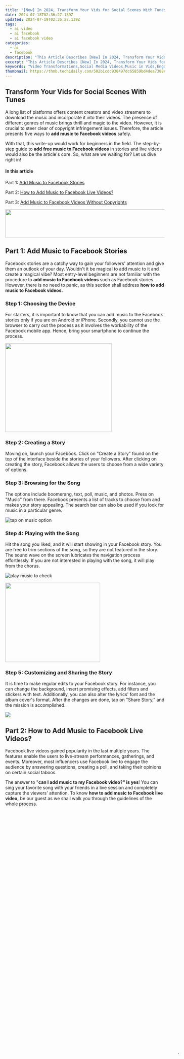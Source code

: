```yaml
---
title: "[New] In 2024, Transform Your Vids for Social Scenes With Tunes"
date: 2024-07-18T02:36:27.139Z
updated: 2024-07-19T02:36:27.139Z
tags:
  - ai video
  - ai facebook
  - ai facebook video
categories:
  - ai
  - facebook
description: "This Article Describes [New] In 2024, Transform Your Vids for Social Scenes With Tunes"
excerpt: "This Article Describes [New] In 2024, Transform Your Vids for Social Scenes With Tunes"
keywords: "Video Transformations,Social Media Videos,Music in Vids,Engaging Vids,Dynamic Scene Clips,Audio Enhanced Videos,Tunes for Videos"
thumbnail: https://thmb.techidaily.com/502b1cdc938497dc65859bd4dea7388cbc83b5388aae8627911832c708fd7626.jpg
---
```


## Transform Your Vids for Social Scenes With Tunes

A long list of platforms offers content creators and video streamers to download the music and incorporate it into their videos. The presence of different genres of music brings thrill and magic to the video. However, it is crucial to steer clear of copyright infringement issues. Therefore, the article presents five ways to **add music to Facebook videos** safely.

With that, this write-up would work for beginners in the field. The step-by-step guide to **add** **free music to Facebook videos** in stories and live videos would also be the article's core. So, what are we waiting for? Let us dive right in!

#### In this article

Part 1: [Add Music to Facebook Stories](#step1)

Part 2: [How to Add Music to Facebook Live Videos?](#step2)

Part 3: [Add Music to Facebook Videos Without Copyrights](#step3)

<!-- affiliate ads begin -->
<a href="https://mindmanager.sjv.io/c/5597632/1787667/20231" target="_top" id="1787667"><img src="//a.impactradius-go.com/display-ad/20231-1787667" border="0" alt="" width="728" height="90"/></a><img height="0" width="0" src="https://imp.pxf.io/i/5597632/1787667/20231" style="position:absolute;visibility:hidden;" border="0" />
<!-- affiliate ads end -->
## Part 1: Add Music to Facebook Stories

Facebook stories are a catchy way to gain your followers' attention and give them an outlook of your day. Wouldn't it be magical to add music to it and create a magical vibe? Most entry-level beginners are not familiar with the procedure to **add music to Facebook videos** such as Facebook stories. However, there is no need to panic, as this section shall address **how to add music to Facebook videos.**

### Step 1: Choosing the Device

For starters, it is important to know that you can add music to the Facebook stories only if you are on Android or iPhone. Secondly, you cannot use the browser to carry out the process as it involves the workability of the Facebook mobile app. Hence, bring your smartphone to continue the process.

<!-- affiliate ads begin -->
<a href="https://aligracehair.sjv.io/c/5597632/2087264/19272" target="_top" id="2087264"><img src="//a.impactradius-go.com/display-ad/19272-2087264" border="0" alt="" width="336" height="280"/></a><img height="0" width="0" src="https://imp.pxf.io/i/5597632/2087264/19272" style="position:absolute;visibility:hidden;" border="0" />
<!-- affiliate ads end -->
### Step 2: Creating a Story

Moving on, launch your Facebook. Click on "Create a Story" found on the top of the interface beside the stories of your followers. After clicking on creating the story, Facebook allows the users to choose from a wide variety of options.

### Step 3: Browsing for the Song

The options include boomerang, text, poll, music, and photos. Press on "Music" from there. Facebook presents a list of tracks to choose from and makes your story appealing. The search bar can also be used if you look for music in a particular genre.

![tap on music option](https://images.wondershare.com/filmora/article-images/2021/add-music-to-facebook-video-1.jpg)

### Step 4: Playing with the Song

Hit the song you liked, and it will start showing in your Facebook story. You are free to trim sections of the song, so they are not featured in the story. The sound wave on the screen lubricates the navigation process effortlessly. If you are not interested in playing with the song, it will play from the chorus.

![play music to check](https://images.wondershare.com/filmora/article-images/2021/add-music-to-facebook-video-2.jpg)

<!-- affiliate ads begin -->
<a href="https://printrendy.pxf.io/c/5597632/1453720/17020" target="_top" id="1453720"><img src="//a.impactradius-go.com/display-ad/17020-1453720" border="0" alt="" width="300" height="250"/></a><img height="0" width="0" src="https://imp.pxf.io/i/5597632/1453720/17020" style="position:absolute;visibility:hidden;" border="0" />
<!-- affiliate ads end -->
### Step 5: Customizing and Sharing the Story

It is time to make regular edits to your Facebook story. For instance, you can change the background, insert promising effects, add filters and stickers with text. Additionally, you can also alter the lyrics' font and the album cover's format. After the changes are done, tap on "Share Story," and the mission is accomplished.

<!-- affiliate ads begin -->
<a href="https://store.iobit.com/order/checkout.php?PRODS=1468905&QTY=1&AFFILIATE=108875&CART=1"><img src="https://secure.avangate.com/images/merchant/184260348236f9554fe9375772ff966e/ascscan_728x90.png" border="0"></a>
<!-- affiliate ads end -->
## Part 2: How to Add Music to Facebook Live Videos?

Facebook live videos gained popularity in the last multiple years. The features enable the users to live-stream performances, gatherings, and events. Moreover, most influencers use Facebook live to engage the audience by answering questions, creating a poll, and taking their opinions on certain social taboos.

The answer to "**can I add music to my Facebook video?" is yes**! You can sing your favorite song with your friends in a live session and completely capture the viewers' attention. To know **how to add music to Facebook live video,** be our guest as we shall walk you through the guidelines of the whole process.

<!-- affiliate ads begin -->
<span id="1793213">
					<video width="1080" height="1620" style="cursor:pointer"
           poster="//a.impactradius-go.com/display-clicktoplayimage/1793213.jpeg"
           onclick="if(!this.playClicked){this.play();this.setAttribute('controls',true);this.playClicked=true;}">
	   <source src="//a.impactradius-go.com/display-ad/19135-1793213">
	   <img src="//a.impactradius-go.com/display-clicktoplayimage/1793213.jpeg" style="border: none; height: 100%; width: 100%; object-fit: contain">
	</video>
	<div style="width:1080px;text-align:center"><a href="javascript:window.open(decodeURIComponent('https%3A%2F%2Ftinyland.pxf.io%2Fc%2F5597632%2F1793213%2F19135'), '_blank');void(0);">Click here</a></div>
</span>
<img height="0" width="0" src="https://imp.pxf.io/i/5597632/1793213/19135" style="position:absolute;visibility:hidden;" border="0" />
<!-- affiliate ads end -->
### Step 1: Logging in to Facebook

Open the Facebook application from iPhone or Android device as the feature wouldn't be workable on the browser. Hold the smartphone in your hands and log into your Facebook account.

![login to facebook account](https://images.wondershare.com/filmora/article-images/2021/add-music-to-facebook-video-3.jpg)

### Step 2: Going Live

If you are an Android user, tap on the "What's on Your Mind?" section, located at the beginning of the interface. Hit "Go Live" so that the live session can be initiated. On the other hand, if you have iPhone, press "Live," and you are there!

### Step 3: Choosing the Preferred Songs

The "Lip Sync Live" is located at the bottom of the interface. Choose the desired songs from the list of music in different genres. Now, it is time to start the live session.

### Step 4: Starting the Live Session

Hit "Start Live Session" so that the final execution is performed. After that, the users are directed to change the songs through the "Music Tone" icon and add filters and effects via the "social media" icon.

![go live on facebook with music](https://images.wondershare.com/filmora/article-images/2021/add-music-to-facebook-video-4.jpg)

### Step 5: Final Process

After the streaming is done, click on "Finish." You are free to share the live video on your timeline or create a story.

<!-- affiliate ads begin -->
<a href="https://shop.mondly.com/affiliate.php?ACCOUNT=ATISTUDI&AFFILIATE=108875&PATH=https%3A%2F%2Fwww.mondly.com%3FAFFILIATE%3D108875%26RESOURCE%3D%2BGeneral%2B970x90%2B"><img src="https://secure.avangate.com/images/merchant/69c418c33ec2e1a4267fa9bb77fa1428/general-970x90.gif" border="0"></a>
<!-- affiliate ads end -->
## Part 3: Add Music to Facebook Videos Without Copyrights

The question of **how to add music to Facebook videos without copyright** would be answered in part extensively. **Can you add music to Facebook videos** without copyrights? Yes, you can. The section introduces the top 5 platforms, and you can use them without worrying about being a beginner.

### Method 1: Add music to Facebook Videos Using Wondershare Filmora

[Wondershare Filmora](https://tools.techidaily.com/wondershare/filmora/download/) is your biggest support when you are expected to **add music to Facebook videos.** As a profound video editor in the market, Filmora has a vast range of inbuilt music effects and tracks that takes your video to another domain. The music tracks can easily be dragged to the timeline and made part of the final output.

<!-- affiliate ads begin -->
<a href="https://aofit.pxf.io/c/5597632/1399701/16396" target="_top" id="1399701"><img src="//a.impactradius-go.com/display-ad/16396-1399701" border="0" alt="" width="960" height="300"/></a><img height="0" width="0" src="https://imp.pxf.io/i/5597632/1399701/16396" style="position:absolute;visibility:hidden;" border="0" />
<!-- affiliate ads end -->
![filmora fb video music editor](https://images.wondershare.com/filmora/article-images/2021/add-music-to-facebook-video-5.jpg)

With that, Wondershare Filmora has a royalty-free stock platform known as Filmstock. It enables creative professionals to browse the library and get hands-on on some of the most promising audio tracks and music effects. Additionally, this impeccable software makes audio editing easy to make your Facebook video a success.

From audio equalizer to audio detach and audio trimming to audio adjustment, Filmora leaves no stoned unturned to tailor the video according to the needs. You can fade the audio in and out to leave an unending impact on the audience.

### Method 2: Add music to Facebook Videos Using Audionautix

The second workable platform to add **free music to Facebook videos** is [Audionautix](https://audionautix.com/). The interface is interactive and user-friendly, which means that anyone can navigate it and get desired results. Audionautix offers an extensive range of genres that the user can choose. Moreover, there is the choice to pick the tempo of the required music.

Audionautix doesn't disappoint you if you search the music based on particular keywords. The music can easily be found in moods listed on the interface.

<!-- affiliate ads begin -->
<a href="https://zonlipartnershipprogram.pxf.io/c/5597632/1821134/17882" target="_top" id="1821134"><img src="//a.impactradius-go.com/display-ad/17882-1821134" border="0" alt="" width="320" height="250"/></a><img height="0" width="0" src="https://imp.pxf.io/i/5597632/1821134/17882" style="position:absolute;visibility:hidden;" border="0" />
<!-- affiliate ads end -->
![audionautix music](https://images.wondershare.com/filmora/article-images/2021/add-music-to-facebook-video-6.jpg)

<!-- affiliate ads begin -->
<a href="https://appsumo.8odi.net/c/5597632/2087407/7443" target="_top" id="2087407"><img src="//a.impactradius-go.com/display-ad/7443-2087407" border="0" alt="" width="600" height="500"/></a><img height="0" width="0" src="https://appsumo.8odi.net/i/5597632/2087407/7443" style="position:absolute;visibility:hidden;" border="0" />
<!-- affiliate ads end -->
### Method 3: Add music to Facebook Videos Using Pixabay

Another remarkable royalty-free space to add music to your well-designed Facebook videos is Pixabay. [Pixabay](https://pixabay.com/music/) is famous for royalty-free music downloads. Music for YouTube videos, vlog music, background music, podcast soundtracks, and cinematic music.

Pixabay has a search filter tailored based on duration, artists, moods, genres, and category. You can listen to the music by staying on the webpage and downloading effortlessly. The tracks are free of cost without creating copyright issues.

![pixabay free music](https://images.wondershare.com/filmora/article-images/2021/add-music-to-facebook-video-7.jpg)

<!-- affiliate ads begin -->
<a href="https://godlikehost.sjv.io/c/5597632/1920047/21774" target="_top" id="1920047"><img src="//a.impactradius-go.com/display-ad/21774-1920047" border="0" alt="" width="300" height="250"/></a><img height="0" width="0" src="https://imp.pxf.io/i/5597632/1920047/21774" style="position:absolute;visibility:hidden;" border="0" />
<!-- affiliate ads end -->
### Method 4: Add music to Facebook Videos Using Mixkit

[Mixkit](https://mixkit.co/free-stock-music/) takes your music needs seriously by offering you well-crafted filter options. The content streamers and publishers can **add music to Facebook videos** using different categories, genres, and moods. Furthermore, the tool showcases various music tracks with their artists' names, duration, mood, and duration.

The small download arrow is used to download the music and bring a thrill to the Facebook video magically. Some tags can be used to narrow down the search.

![music by mixkit](https://images.wondershare.com/filmora/article-images/2021/add-music-to-facebook-video-8.jpg)

### Method 5: Add music to Facebook Videos Using Premium Beat

[Premium Beat](https://www.premiumbeat.com/royalty-free-music?freeTracks=true) is your best shot to **add free music to Facebook videos** in an intricate fashion. The left panel of this impeccable website displays different filters to make the research easy and orderly.

For instance, the search can be conducted by choosing a genre, vocals, mood, BPM, duration, artists, and instruments. You can access the music by adjusting the popularity levels of the music tracks. Premium Beat by Shutterstock wouldn't let you down, and it wouldn't be wrong to state that it is the best one of the lot.

![premium beat copyright free music](https://images.wondershare.com/filmora/article-images/2021/add-music-to-facebook-video-9.jpg)

## Closing Remarks

Life without music would be a dead end. The same applies to videos that need music and sound effects to create an audience. Essentially, the article discussed numerous ways to **add music to Facebook videos** and enhance the view charts.

Some websites and royalty-free music platforms were also highlighted so that creative professionals could steer clear of any lawsuit. Wondershare Filmora with Filmstock has created chaos in the creative industry. The content creators are suggested to make the right call when it comes to the perfect and suitable choice of music concerning the video.

Part 2: [How to Add Music to Facebook Live Videos?](#step2)

Part 3: [Add Music to Facebook Videos Without Copyrights](#step3)

<!-- affiliate ads begin -->
<a href="https://ukaidot.sjv.io/c/5597632/1793237/19578" target="_top" id="1793237"><img src="//a.impactradius-go.com/display-ad/19578-1793237" border="0" alt="" width="1200" height="1200"/></a><img height="0" width="0" src="https://imp.pxf.io/i/5597632/1793237/19578" style="position:absolute;visibility:hidden;" border="0" />
<!-- affiliate ads end -->
## Part 1: Add Music to Facebook Stories

Facebook stories are a catchy way to gain your followers' attention and give them an outlook of your day. Wouldn't it be magical to add music to it and create a magical vibe? Most entry-level beginners are not familiar with the procedure to **add music to Facebook videos** such as Facebook stories. However, there is no need to panic, as this section shall address **how to add music to Facebook videos.**

<!-- affiliate ads begin -->
<a href="https://twopages.pxf.io/c/5597632/2016067/18544" target="_top" id="2016067"><img src="//a.impactradius-go.com/display-ad/18544-2016067" border="0" alt="" width="1020" height="380"/></a><img height="0" width="0" src="https://imp.pxf.io/i/5597632/2016067/18544" style="position:absolute;visibility:hidden;" border="0" />
<!-- affiliate ads end -->
### Step 1: Choosing the Device

For starters, it is important to know that you can add music to the Facebook stories only if you are on Android or iPhone. Secondly, you cannot use the browser to carry out the process as it involves the workability of the Facebook mobile app. Hence, bring your smartphone to continue the process.

<!-- affiliate ads begin -->
<span id="1997795">
					<video width="250" height="250" style="cursor:pointer"
           poster="//a.impactradius-go.com/display-clicktoplayimage/1997795.jpeg"
           onclick="if(!this.playClicked){this.play();this.setAttribute('controls',true);this.playClicked=true;}">
	   <source src="//a.impactradius-go.com/display-ad/23621-1997795">
	   <img src="//a.impactradius-go.com/display-clicktoplayimage/1997795.jpeg" style="border: none; height: 100%; width: 100%; object-fit: contain">
	</video>
	<div style="width:250px;text-align:center"><a href="javascript:window.open(decodeURIComponent('https%3A%2F%2Fproteahair.pxf.io%2Fc%2F5597632%2F1997795%2F23621'), '_blank');void(0);">Click here</a></div>
</span>
<img height="0" width="0" src="https://imp.pxf.io/i/5597632/1997795/23621" style="position:absolute;visibility:hidden;" border="0" />
<!-- affiliate ads end -->
### Step 2: Creating a Story

Moving on, launch your Facebook. Click on "Create a Story" found on the top of the interface beside the stories of your followers. After clicking on creating the story, Facebook allows the users to choose from a wide variety of options.

### Step 3: Browsing for the Song

The options include boomerang, text, poll, music, and photos. Press on "Music" from there. Facebook presents a list of tracks to choose from and makes your story appealing. The search bar can also be used if you look for music in a particular genre.

<!-- affiliate ads begin -->
<a href="https://twopages.pxf.io/c/5597632/1873305/18544" target="_top" id="1873305"><img src="//a.impactradius-go.com/display-ad/18544-1873305" border="0" alt="" width="1080" height="1350"/></a><img height="0" width="0" src="https://imp.pxf.io/i/5597632/1873305/18544" style="position:absolute;visibility:hidden;" border="0" />
<!-- affiliate ads end -->
![tap on music option](https://images.wondershare.com/filmora/article-images/2021/add-music-to-facebook-video-1.jpg)

<!-- affiliate ads begin -->
<a href="https://bluettide.pxf.io/c/5597632/2042332/17092" target="_top" id="2042332"><img src="//a.impactradius-go.com/display-ad/17092-2042332" border="0" alt="BLUETTI NEW LAUNCH AC180T" width="960" height="900"/></a><img height="0" width="0" src="https://imp.pxf.io/i/5597632/2042332/17092" style="position:absolute;visibility:hidden;" border="0" />
<!-- affiliate ads end -->
### Step 4: Playing with the Song

Hit the song you liked, and it will start showing in your Facebook story. You are free to trim sections of the song, so they are not featured in the story. The sound wave on the screen lubricates the navigation process effortlessly. If you are not interested in playing with the song, it will play from the chorus.

![play music to check](https://images.wondershare.com/filmora/article-images/2021/add-music-to-facebook-video-2.jpg)

<!-- affiliate ads begin -->
<a href="https://proteahair.pxf.io/c/5597632/1983634/23621" target="_top" id="1983634"><img src="//a.impactradius-go.com/display-ad/23621-1983634" border="0" alt="" width="320" height="100"/></a><img height="0" width="0" src="https://imp.pxf.io/i/5597632/1983634/23621" style="position:absolute;visibility:hidden;" border="0" />
<!-- affiliate ads end -->
### Step 5: Customizing and Sharing the Story

It is time to make regular edits to your Facebook story. For instance, you can change the background, insert promising effects, add filters and stickers with text. Additionally, you can also alter the lyrics' font and the album cover's format. After the changes are done, tap on "Share Story," and the mission is accomplished.

## Part 2: How to Add Music to Facebook Live Videos?

Facebook live videos gained popularity in the last multiple years. The features enable the users to live-stream performances, gatherings, and events. Moreover, most influencers use Facebook live to engage the audience by answering questions, creating a poll, and taking their opinions on certain social taboos.

The answer to "**can I add music to my Facebook video?" is yes**! You can sing your favorite song with your friends in a live session and completely capture the viewers' attention. To know **how to add music to Facebook live video,** be our guest as we shall walk you through the guidelines of the whole process.

<!-- affiliate ads begin -->
<a href="https://appsumo.8odi.net/c/5597632/2075482/7443" target="_top" id="2075482"><img src="//a.impactradius-go.com/display-ad/7443-2075482" border="0" alt="" width="1200" height="600"/></a><img height="0" width="0" src="https://appsumo.8odi.net/i/5597632/2075482/7443" style="position:absolute;visibility:hidden;" border="0" />
<!-- affiliate ads end -->
### Step 1: Logging in to Facebook

Open the Facebook application from iPhone or Android device as the feature wouldn't be workable on the browser. Hold the smartphone in your hands and log into your Facebook account.

![login to facebook account](https://images.wondershare.com/filmora/article-images/2021/add-music-to-facebook-video-3.jpg)

### Step 2: Going Live

If you are an Android user, tap on the "What's on Your Mind?" section, located at the beginning of the interface. Hit "Go Live" so that the live session can be initiated. On the other hand, if you have iPhone, press "Live," and you are there!

### Step 3: Choosing the Preferred Songs

The "Lip Sync Live" is located at the bottom of the interface. Choose the desired songs from the list of music in different genres. Now, it is time to start the live session.

<!-- affiliate ads begin -->
<a href="https://ephamedtechinc.pxf.io/c/5597632/2097466/26400?prodsku=B700" target="_top" id="2097466"><img src="//a.impactradius-go.com/display-ad/26400-2097466" border="0" alt="" width="2048" height="1024"/></a><img height="0" width="0" src="https://imp.pxf.io/i/5597632/2097466/26400" style="position:absolute;visibility:hidden;" border="0" />
<!-- affiliate ads end -->
### Step 4: Starting the Live Session

Hit "Start Live Session" so that the final execution is performed. After that, the users are directed to change the songs through the "Music Tone" icon and add filters and effects via the "social media" icon.

![go live on facebook with music](https://images.wondershare.com/filmora/article-images/2021/add-music-to-facebook-video-4.jpg)

### Step 5: Final Process

After the streaming is done, click on "Finish." You are free to share the live video on your timeline or create a story.

## Part 3: Add Music to Facebook Videos Without Copyrights

The question of **how to add music to Facebook videos without copyright** would be answered in part extensively. **Can you add music to Facebook videos** without copyrights? Yes, you can. The section introduces the top 5 platforms, and you can use them without worrying about being a beginner.

### Method 1: Add music to Facebook Videos Using Wondershare Filmora

[Wondershare Filmora](https://tools.techidaily.com/wondershare/filmora/download/) is your biggest support when you are expected to **add music to Facebook videos.** As a profound video editor in the market, Filmora has a vast range of inbuilt music effects and tracks that takes your video to another domain. The music tracks can easily be dragged to the timeline and made part of the final output.

![filmora fb video music editor](https://images.wondershare.com/filmora/article-images/2021/add-music-to-facebook-video-5.jpg)

With that, Wondershare Filmora has a royalty-free stock platform known as Filmstock. It enables creative professionals to browse the library and get hands-on on some of the most promising audio tracks and music effects. Additionally, this impeccable software makes audio editing easy to make your Facebook video a success.

From audio equalizer to audio detach and audio trimming to audio adjustment, Filmora leaves no stoned unturned to tailor the video according to the needs. You can fade the audio in and out to leave an unending impact on the audience.

<!-- affiliate ads begin -->
<a href="https://ephamedtechinc.pxf.io/c/5597632/2095385/26400" target="_top" id="2095385"><img src="//a.impactradius-go.com/display-ad/26400-2095385" border="0" alt="" width="1024" height="1024"/></a><img height="0" width="0" src="https://imp.pxf.io/i/5597632/2095385/26400" style="position:absolute;visibility:hidden;" border="0" />
<!-- affiliate ads end -->
### Method 2: Add music to Facebook Videos Using Audionautix

The second workable platform to add **free music to Facebook videos** is [Audionautix](https://audionautix.com/). The interface is interactive and user-friendly, which means that anyone can navigate it and get desired results. Audionautix offers an extensive range of genres that the user can choose. Moreover, there is the choice to pick the tempo of the required music.

Audionautix doesn't disappoint you if you search the music based on particular keywords. The music can easily be found in moods listed on the interface.

![audionautix music](https://images.wondershare.com/filmora/article-images/2021/add-music-to-facebook-video-6.jpg)

<!-- affiliate ads begin -->
<a href="https://ursime.pxf.io/c/5597632/2048963/16384" target="_top" id="2048963"><img src="//a.impactradius-go.com/display-ad/16384-2048963" border="0" alt="" width="1200" height="900"/></a><img height="0" width="0" src="https://imp.pxf.io/i/5597632/2048963/16384" style="position:absolute;visibility:hidden;" border="0" />
<!-- affiliate ads end -->
### Method 3: Add music to Facebook Videos Using Pixabay

Another remarkable royalty-free space to add music to your well-designed Facebook videos is Pixabay. [Pixabay](https://pixabay.com/music/) is famous for royalty-free music downloads. Music for YouTube videos, vlog music, background music, podcast soundtracks, and cinematic music.

Pixabay has a search filter tailored based on duration, artists, moods, genres, and category. You can listen to the music by staying on the webpage and downloading effortlessly. The tracks are free of cost without creating copyright issues.

![pixabay free music](https://images.wondershare.com/filmora/article-images/2021/add-music-to-facebook-video-7.jpg)

<!-- affiliate ads begin -->
<a href="https://mushroom-supplies.sjv.io/c/5597632/1692242/18134" target="_top" id="1692242"><img src="//a.impactradius-go.com/display-ad/18134-1692242" border="0" alt="" width="834" height="592"/></a><img height="0" width="0" src="https://imp.pxf.io/i/5597632/1692242/18134" style="position:absolute;visibility:hidden;" border="0" />
<!-- affiliate ads end -->
### Method 4: Add music to Facebook Videos Using Mixkit

[Mixkit](https://mixkit.co/free-stock-music/) takes your music needs seriously by offering you well-crafted filter options. The content streamers and publishers can **add music to Facebook videos** using different categories, genres, and moods. Furthermore, the tool showcases various music tracks with their artists' names, duration, mood, and duration.

The small download arrow is used to download the music and bring a thrill to the Facebook video magically. Some tags can be used to narrow down the search.

![music by mixkit](https://images.wondershare.com/filmora/article-images/2021/add-music-to-facebook-video-8.jpg)

### Method 5: Add music to Facebook Videos Using Premium Beat

[Premium Beat](https://www.premiumbeat.com/royalty-free-music?freeTracks=true) is your best shot to **add free music to Facebook videos** in an intricate fashion. The left panel of this impeccable website displays different filters to make the research easy and orderly.

For instance, the search can be conducted by choosing a genre, vocals, mood, BPM, duration, artists, and instruments. You can access the music by adjusting the popularity levels of the music tracks. Premium Beat by Shutterstock wouldn't let you down, and it wouldn't be wrong to state that it is the best one of the lot.

![premium beat copyright free music](https://images.wondershare.com/filmora/article-images/2021/add-music-to-facebook-video-9.jpg)

<!-- affiliate ads begin -->

<!-- affiliate ads end -->
## Closing Remarks

Life without music would be a dead end. The same applies to videos that need music and sound effects to create an audience. Essentially, the article discussed numerous ways to **add music to Facebook videos** and enhance the view charts.

Some websites and royalty-free music platforms were also highlighted so that creative professionals could steer clear of any lawsuit. Wondershare Filmora with Filmstock has created chaos in the creative industry. The content creators are suggested to make the right call when it comes to the perfect and suitable choice of music concerning the video.

Part 2: [How to Add Music to Facebook Live Videos?](#step2)

Part 3: [Add Music to Facebook Videos Without Copyrights](#step3)

## Part 1: Add Music to Facebook Stories

Facebook stories are a catchy way to gain your followers' attention and give them an outlook of your day. Wouldn't it be magical to add music to it and create a magical vibe? Most entry-level beginners are not familiar with the procedure to **add music to Facebook videos** such as Facebook stories. However, there is no need to panic, as this section shall address **how to add music to Facebook videos.**

<!-- affiliate ads begin -->
<a href="https://arkmc.pxf.io/c/5597632/427477/5172" target="_top" id="427477"><img src="//a.impactradius-go.com/display-ad/5172-427477" border="0" alt="" width="728" height="90"/></a><img height="0" width="0" src="https://arkmc.pxf.io/i/5597632/427477/5172" style="position:absolute;visibility:hidden;" border="0" />
<!-- affiliate ads end -->
### Step 1: Choosing the Device

For starters, it is important to know that you can add music to the Facebook stories only if you are on Android or iPhone. Secondly, you cannot use the browser to carry out the process as it involves the workability of the Facebook mobile app. Hence, bring your smartphone to continue the process.

### Step 2: Creating a Story

Moving on, launch your Facebook. Click on "Create a Story" found on the top of the interface beside the stories of your followers. After clicking on creating the story, Facebook allows the users to choose from a wide variety of options.

### Step 3: Browsing for the Song

The options include boomerang, text, poll, music, and photos. Press on "Music" from there. Facebook presents a list of tracks to choose from and makes your story appealing. The search bar can also be used if you look for music in a particular genre.

<!-- affiliate ads begin -->
<a href="https://bluettius.sjv.io/c/5597632/2027209/17108" target="_top" id="2027209"><img src="//a.impactradius-go.com/display-ad/17108-2027209" border="0" alt="" width="300" height="250"/></a><img height="0" width="0" src="https://imp.pxf.io/i/5597632/2027209/17108" style="position:absolute;visibility:hidden;" border="0" />
<!-- affiliate ads end -->
![tap on music option](https://images.wondershare.com/filmora/article-images/2021/add-music-to-facebook-video-1.jpg)

### Step 4: Playing with the Song

Hit the song you liked, and it will start showing in your Facebook story. You are free to trim sections of the song, so they are not featured in the story. The sound wave on the screen lubricates the navigation process effortlessly. If you are not interested in playing with the song, it will play from the chorus.

![play music to check](https://images.wondershare.com/filmora/article-images/2021/add-music-to-facebook-video-2.jpg)

### Step 5: Customizing and Sharing the Story

It is time to make regular edits to your Facebook story. For instance, you can change the background, insert promising effects, add filters and stickers with text. Additionally, you can also alter the lyrics' font and the album cover's format. After the changes are done, tap on "Share Story," and the mission is accomplished.

## Part 2: How to Add Music to Facebook Live Videos?

Facebook live videos gained popularity in the last multiple years. The features enable the users to live-stream performances, gatherings, and events. Moreover, most influencers use Facebook live to engage the audience by answering questions, creating a poll, and taking their opinions on certain social taboos.

The answer to "**can I add music to my Facebook video?" is yes**! You can sing your favorite song with your friends in a live session and completely capture the viewers' attention. To know **how to add music to Facebook live video,** be our guest as we shall walk you through the guidelines of the whole process.

### Step 1: Logging in to Facebook

Open the Facebook application from iPhone or Android device as the feature wouldn't be workable on the browser. Hold the smartphone in your hands and log into your Facebook account.

<!-- affiliate ads begin -->
<a href="https://parisrhonecom.sjv.io/c/5597632/1896607/21553" target="_top" id="1896607"><img src="//a.impactradius-go.com/display-ad/21553-1896607" border="0" alt="" width="750" height="422"/></a><img height="0" width="0" src="https://imp.pxf.io/i/5597632/1896607/21553" style="position:absolute;visibility:hidden;" border="0" />
<!-- affiliate ads end -->
![login to facebook account](https://images.wondershare.com/filmora/article-images/2021/add-music-to-facebook-video-3.jpg)

<!-- affiliate ads begin -->
<a href="https://store.iobit.com/order/checkout.php?PRODS=4596923&QTY=1&AFFILIATE=108875&CART=1"><img src="https://secure.avangate.com/images/merchant/184260348236f9554fe9375772ff966e/ascscan_468X60.png" border="0"></a>
<!-- affiliate ads end -->
### Step 2: Going Live

If you are an Android user, tap on the "What's on Your Mind?" section, located at the beginning of the interface. Hit "Go Live" so that the live session can be initiated. On the other hand, if you have iPhone, press "Live," and you are there!

<!-- affiliate ads begin -->
<a href="https://coinrule.sjv.io/c/5597632/1958374/18409" target="_top" id="1958374"><img src="//a.impactradius-go.com/display-ad/18409-1958374" border="0" alt="" width="300" height="300"/></a><img height="0" width="0" src="https://imp.pxf.io/i/5597632/1958374/18409" style="position:absolute;visibility:hidden;" border="0" />
<!-- affiliate ads end -->
### Step 3: Choosing the Preferred Songs

The "Lip Sync Live" is located at the bottom of the interface. Choose the desired songs from the list of music in different genres. Now, it is time to start the live session.

### Step 4: Starting the Live Session

Hit "Start Live Session" so that the final execution is performed. After that, the users are directed to change the songs through the "Music Tone" icon and add filters and effects via the "social media" icon.

![go live on facebook with music](https://images.wondershare.com/filmora/article-images/2021/add-music-to-facebook-video-4.jpg)

### Step 5: Final Process

After the streaming is done, click on "Finish." You are free to share the live video on your timeline or create a story.

## Part 3: Add Music to Facebook Videos Without Copyrights

The question of **how to add music to Facebook videos without copyright** would be answered in part extensively. **Can you add music to Facebook videos** without copyrights? Yes, you can. The section introduces the top 5 platforms, and you can use them without worrying about being a beginner.

<!-- affiliate ads begin -->
<a href="https://coinrule.sjv.io/c/5597632/1958379/18409" target="_top" id="1958379"><img src="//a.impactradius-go.com/display-ad/18409-1958379" border="0" alt="" width="856" height="508"/></a><img height="0" width="0" src="https://imp.pxf.io/i/5597632/1958379/18409" style="position:absolute;visibility:hidden;" border="0" />
<!-- affiliate ads end -->
### Method 1: Add music to Facebook Videos Using Wondershare Filmora

[Wondershare Filmora](https://tools.techidaily.com/wondershare/filmora/download/) is your biggest support when you are expected to **add music to Facebook videos.** As a profound video editor in the market, Filmora has a vast range of inbuilt music effects and tracks that takes your video to another domain. The music tracks can easily be dragged to the timeline and made part of the final output.

<!-- affiliate ads begin -->
<a href="https://getlyla.pxf.io/c/5597632/1455723/15391" target="_top" id="1455723"><img src="//a.impactradius-go.com/display-ad/15391-1455723" border="0" alt="" width="336" height="280"/></a><img height="0" width="0" src="https://imp.pxf.io/i/5597632/1455723/15391" style="position:absolute;visibility:hidden;" border="0" />
<!-- affiliate ads end -->
![filmora fb video music editor](https://images.wondershare.com/filmora/article-images/2021/add-music-to-facebook-video-5.jpg)

With that, Wondershare Filmora has a royalty-free stock platform known as Filmstock. It enables creative professionals to browse the library and get hands-on on some of the most promising audio tracks and music effects. Additionally, this impeccable software makes audio editing easy to make your Facebook video a success.

From audio equalizer to audio detach and audio trimming to audio adjustment, Filmora leaves no stoned unturned to tailor the video according to the needs. You can fade the audio in and out to leave an unending impact on the audience.

<!-- affiliate ads begin -->
<a href="https://appsumo.8odi.net/c/5597632/2082526/7443" target="_top" id="2082526"><img src="//a.impactradius-go.com/display-ad/7443-2082526" border="0" alt="" width="1200" height="600"/></a><img height="0" width="0" src="https://appsumo.8odi.net/i/5597632/2082526/7443" style="position:absolute;visibility:hidden;" border="0" />
<!-- affiliate ads end -->
### Method 2: Add music to Facebook Videos Using Audionautix

The second workable platform to add **free music to Facebook videos** is [Audionautix](https://audionautix.com/). The interface is interactive and user-friendly, which means that anyone can navigate it and get desired results. Audionautix offers an extensive range of genres that the user can choose. Moreover, there is the choice to pick the tempo of the required music.

Audionautix doesn't disappoint you if you search the music based on particular keywords. The music can easily be found in moods listed on the interface.

<!-- affiliate ads begin -->
<a href="https://modlily.sjv.io/c/5597632/2072819/17059" target="_top" id="2072819"><img src="//a.impactradius-go.com/display-ad/17059-2072819" border="0" alt="" width="300" height="250"/></a><img height="0" width="0" src="https://imp.pxf.io/i/5597632/2072819/17059" style="position:absolute;visibility:hidden;" border="0" />
<!-- affiliate ads end -->
![audionautix music](https://images.wondershare.com/filmora/article-images/2021/add-music-to-facebook-video-6.jpg)

<!-- affiliate ads begin -->
<a href="https://appsumo.8odi.net/c/5597632/2075461/7443" target="_top" id="2075461"><img src="//a.impactradius-go.com/display-ad/7443-2075461" border="0" alt="" width="1200" height="600"/></a><img height="0" width="0" src="https://appsumo.8odi.net/i/5597632/2075461/7443" style="position:absolute;visibility:hidden;" border="0" />
<!-- affiliate ads end -->
### Method 3: Add music to Facebook Videos Using Pixabay

Another remarkable royalty-free space to add music to your well-designed Facebook videos is Pixabay. [Pixabay](https://pixabay.com/music/) is famous for royalty-free music downloads. Music for YouTube videos, vlog music, background music, podcast soundtracks, and cinematic music.

Pixabay has a search filter tailored based on duration, artists, moods, genres, and category. You can listen to the music by staying on the webpage and downloading effortlessly. The tracks are free of cost without creating copyright issues.

![pixabay free music](https://images.wondershare.com/filmora/article-images/2021/add-music-to-facebook-video-7.jpg)

### Method 4: Add music to Facebook Videos Using Mixkit

[Mixkit](https://mixkit.co/free-stock-music/) takes your music needs seriously by offering you well-crafted filter options. The content streamers and publishers can **add music to Facebook videos** using different categories, genres, and moods. Furthermore, the tool showcases various music tracks with their artists' names, duration, mood, and duration.

The small download arrow is used to download the music and bring a thrill to the Facebook video magically. Some tags can be used to narrow down the search.

<!-- affiliate ads begin -->
<a href="https://printrendy.pxf.io/c/5597632/1453721/17020" target="_top" id="1453721"><img src="//a.impactradius-go.com/display-ad/17020-1453721" border="0" alt="" width="300" height="250"/></a><img height="0" width="0" src="https://imp.pxf.io/i/5597632/1453721/17020" style="position:absolute;visibility:hidden;" border="0" />
<!-- affiliate ads end -->
![music by mixkit](https://images.wondershare.com/filmora/article-images/2021/add-music-to-facebook-video-8.jpg)

### Method 5: Add music to Facebook Videos Using Premium Beat

[Premium Beat](https://www.premiumbeat.com/royalty-free-music?freeTracks=true) is your best shot to **add free music to Facebook videos** in an intricate fashion. The left panel of this impeccable website displays different filters to make the research easy and orderly.

For instance, the search can be conducted by choosing a genre, vocals, mood, BPM, duration, artists, and instruments. You can access the music by adjusting the popularity levels of the music tracks. Premium Beat by Shutterstock wouldn't let you down, and it wouldn't be wrong to state that it is the best one of the lot.

![premium beat copyright free music](https://images.wondershare.com/filmora/article-images/2021/add-music-to-facebook-video-9.jpg)

## Closing Remarks

Life without music would be a dead end. The same applies to videos that need music and sound effects to create an audience. Essentially, the article discussed numerous ways to **add music to Facebook videos** and enhance the view charts.

Some websites and royalty-free music platforms were also highlighted so that creative professionals could steer clear of any lawsuit. Wondershare Filmora with Filmstock has created chaos in the creative industry. The content creators are suggested to make the right call when it comes to the perfect and suitable choice of music concerning the video.

Part 2: [How to Add Music to Facebook Live Videos?](#step2)

Part 3: [Add Music to Facebook Videos Without Copyrights](#step3)

<!-- affiliate ads begin -->
<a href="https://ukaidot.sjv.io/c/5597632/1793234/19578" target="_top" id="1793234"><img src="//a.impactradius-go.com/display-ad/19578-1793234" border="0" alt="" width="678" height="452"/></a><img height="0" width="0" src="https://imp.pxf.io/i/5597632/1793234/19578" style="position:absolute;visibility:hidden;" border="0" />
<!-- affiliate ads end -->
## Part 1: Add Music to Facebook Stories

Facebook stories are a catchy way to gain your followers' attention and give them an outlook of your day. Wouldn't it be magical to add music to it and create a magical vibe? Most entry-level beginners are not familiar with the procedure to **add music to Facebook videos** such as Facebook stories. However, there is no need to panic, as this section shall address **how to add music to Facebook videos.**

<!-- affiliate ads begin -->
<a href="https://appsumo.8odi.net/c/5597632/2075471/7443" target="_top" id="2075471"><img src="//a.impactradius-go.com/display-ad/7443-2075471" border="0" alt="" width="1200" height="600"/></a><img height="0" width="0" src="https://appsumo.8odi.net/i/5597632/2075471/7443" style="position:absolute;visibility:hidden;" border="0" />
<!-- affiliate ads end -->
### Step 1: Choosing the Device

For starters, it is important to know that you can add music to the Facebook stories only if you are on Android or iPhone. Secondly, you cannot use the browser to carry out the process as it involves the workability of the Facebook mobile app. Hence, bring your smartphone to continue the process.

### Step 2: Creating a Story

Moving on, launch your Facebook. Click on "Create a Story" found on the top of the interface beside the stories of your followers. After clicking on creating the story, Facebook allows the users to choose from a wide variety of options.

### Step 3: Browsing for the Song

The options include boomerang, text, poll, music, and photos. Press on "Music" from there. Facebook presents a list of tracks to choose from and makes your story appealing. The search bar can also be used if you look for music in a particular genre.

<!-- affiliate ads begin -->
<a href="https://laganoo.pxf.io/c/5597632/1657397/16446" target="_top" id="1657397"><img src="//a.impactradius-go.com/display-ad/16446-1657397" border="0" alt="" width="336" height="280"/></a><img height="0" width="0" src="https://imp.pxf.io/i/5597632/1657397/16446" style="position:absolute;visibility:hidden;" border="0" />
<!-- affiliate ads end -->
![tap on music option](https://images.wondershare.com/filmora/article-images/2021/add-music-to-facebook-video-1.jpg)

### Step 4: Playing with the Song

Hit the song you liked, and it will start showing in your Facebook story. You are free to trim sections of the song, so they are not featured in the story. The sound wave on the screen lubricates the navigation process effortlessly. If you are not interested in playing with the song, it will play from the chorus.

<!-- affiliate ads begin -->
<a href="https://appsumo.8odi.net/c/5597632/2082529/7443" target="_top" id="2082529"><img src="//a.impactradius-go.com/display-ad/7443-2082529" border="0" alt="" width="1200" height="600"/></a><img height="0" width="0" src="https://appsumo.8odi.net/i/5597632/2082529/7443" style="position:absolute;visibility:hidden;" border="0" />
<!-- affiliate ads end -->
![play music to check](https://images.wondershare.com/filmora/article-images/2021/add-music-to-facebook-video-2.jpg)

### Step 5: Customizing and Sharing the Story

It is time to make regular edits to your Facebook story. For instance, you can change the background, insert promising effects, add filters and stickers with text. Additionally, you can also alter the lyrics' font and the album cover's format. After the changes are done, tap on "Share Story," and the mission is accomplished.

## Part 2: How to Add Music to Facebook Live Videos?

Facebook live videos gained popularity in the last multiple years. The features enable the users to live-stream performances, gatherings, and events. Moreover, most influencers use Facebook live to engage the audience by answering questions, creating a poll, and taking their opinions on certain social taboos.

The answer to "**can I add music to my Facebook video?" is yes**! You can sing your favorite song with your friends in a live session and completely capture the viewers' attention. To know **how to add music to Facebook live video,** be our guest as we shall walk you through the guidelines of the whole process.

<!-- affiliate ads begin -->
<a href="https://shop.mondly.com/affiliate.php?ACCOUNT=ATISTUDI&AFFILIATE=108875&PATH=https%3A%2F%2Fwww.mondly.com%3FAFFILIATE%3D108875%26RESOURCE%3D%2BBusiness%2B970x90%2B"><img src="https://secure.avangate.com/images/merchant/69c418c33ec2e1a4267fa9bb77fa1428/business-970x90.gif" border="0"></a>
<!-- affiliate ads end -->
### Step 1: Logging in to Facebook

Open the Facebook application from iPhone or Android device as the feature wouldn't be workable on the browser. Hold the smartphone in your hands and log into your Facebook account.

![login to facebook account](https://images.wondershare.com/filmora/article-images/2021/add-music-to-facebook-video-3.jpg)

<!-- affiliate ads begin -->
<a href="https://newchic.sjv.io/c/5597632/1659704/14420" target="_top" id="1659704"><img src="//a.impactradius-go.com/display-ad/14420-1659704" border="0" alt="" width="728" height="90"/></a><img height="0" width="0" src="https://imp.pxf.io/i/5597632/1659704/14420" style="position:absolute;visibility:hidden;" border="0" />
<!-- affiliate ads end -->
### Step 2: Going Live

If you are an Android user, tap on the "What's on Your Mind?" section, located at the beginning of the interface. Hit "Go Live" so that the live session can be initiated. On the other hand, if you have iPhone, press "Live," and you are there!

### Step 3: Choosing the Preferred Songs

The "Lip Sync Live" is located at the bottom of the interface. Choose the desired songs from the list of music in different genres. Now, it is time to start the live session.

<!-- affiliate ads begin -->
<a href="https://propmoneyinc.pxf.io/c/5597632/1803116/14559" target="_top" id="1803116"><img src="//a.impactradius-go.com/display-ad/14559-1803116" border="0" alt="" width="859" height="859"/></a><img height="0" width="0" src="https://imp.pxf.io/i/5597632/1803116/14559" style="position:absolute;visibility:hidden;" border="0" />
<!-- affiliate ads end -->
### Step 4: Starting the Live Session

Hit "Start Live Session" so that the final execution is performed. After that, the users are directed to change the songs through the "Music Tone" icon and add filters and effects via the "social media" icon.

![go live on facebook with music](https://images.wondershare.com/filmora/article-images/2021/add-music-to-facebook-video-4.jpg)

<!-- affiliate ads begin -->
<a href="https://store.revouninstaller.com/order/checkout.php?PRODS=28010250&QTY=1&AFFILIATE=108875&CART=1"><img src="https://secure.avangate.com/images/merchant/4282ec8de8c9be897e7aff4aa231b1a4/336__280a.jpg" border="0"></a>
<!-- affiliate ads end -->
### Step 5: Final Process

After the streaming is done, click on "Finish." You are free to share the live video on your timeline or create a story.

## Part 3: Add Music to Facebook Videos Without Copyrights

The question of **how to add music to Facebook videos without copyright** would be answered in part extensively. **Can you add music to Facebook videos** without copyrights? Yes, you can. The section introduces the top 5 platforms, and you can use them without worrying about being a beginner.

### Method 1: Add music to Facebook Videos Using Wondershare Filmora

[Wondershare Filmora](https://tools.techidaily.com/wondershare/filmora/download/) is your biggest support when you are expected to **add music to Facebook videos.** As a profound video editor in the market, Filmora has a vast range of inbuilt music effects and tracks that takes your video to another domain. The music tracks can easily be dragged to the timeline and made part of the final output.

<!-- affiliate ads begin -->
<a href="https://appsumo.8odi.net/c/5597632/2082541/7443" target="_top" id="2082541"><img src="//a.impactradius-go.com/display-ad/7443-2082541" border="0" alt="" width="1200" height="600"/></a><img height="0" width="0" src="https://appsumo.8odi.net/i/5597632/2082541/7443" style="position:absolute;visibility:hidden;" border="0" />
<!-- affiliate ads end -->
![filmora fb video music editor](https://images.wondershare.com/filmora/article-images/2021/add-music-to-facebook-video-5.jpg)

With that, Wondershare Filmora has a royalty-free stock platform known as Filmstock. It enables creative professionals to browse the library and get hands-on on some of the most promising audio tracks and music effects. Additionally, this impeccable software makes audio editing easy to make your Facebook video a success.

From audio equalizer to audio detach and audio trimming to audio adjustment, Filmora leaves no stoned unturned to tailor the video according to the needs. You can fade the audio in and out to leave an unending impact on the audience.

<!-- affiliate ads begin -->
<a href="https://secure.2checkout.com/order/checkout.php?PRODS=4940317&QTY=1&AFFILIATE=108875&CART=1"><img src="https://secure.avangate.com/images/merchant/333ac5d90817d69113471fbb6e531bee/sps-partnership-728x90eng.png" border="0"></a>
<!-- affiliate ads end -->
### Method 2: Add music to Facebook Videos Using Audionautix

The second workable platform to add **free music to Facebook videos** is [Audionautix](https://audionautix.com/). The interface is interactive and user-friendly, which means that anyone can navigate it and get desired results. Audionautix offers an extensive range of genres that the user can choose. Moreover, there is the choice to pick the tempo of the required music.

Audionautix doesn't disappoint you if you search the music based on particular keywords. The music can easily be found in moods listed on the interface.

![audionautix music](https://images.wondershare.com/filmora/article-images/2021/add-music-to-facebook-video-6.jpg)

<!-- affiliate ads begin -->
<a href="https://shop.mondly.com/affiliate.php?ACCOUNT=ATISTUDI&AFFILIATE=108875&PATH=https%3A%2F%2Fwww.mondly.com%3FAFFILIATE%3D108875%26RESOURCE%3D%2BEducational%2B970x90%2B"><img src="https://secure.avangate.com/images/merchant/69c418c33ec2e1a4267fa9bb77fa1428/educational-970x90.gif" border="0"></a>
<!-- affiliate ads end -->
### Method 3: Add music to Facebook Videos Using Pixabay

Another remarkable royalty-free space to add music to your well-designed Facebook videos is Pixabay. [Pixabay](https://pixabay.com/music/) is famous for royalty-free music downloads. Music for YouTube videos, vlog music, background music, podcast soundtracks, and cinematic music.

Pixabay has a search filter tailored based on duration, artists, moods, genres, and category. You can listen to the music by staying on the webpage and downloading effortlessly. The tracks are free of cost without creating copyright issues.

![pixabay free music](https://images.wondershare.com/filmora/article-images/2021/add-music-to-facebook-video-7.jpg)

### Method 4: Add music to Facebook Videos Using Mixkit

[Mixkit](https://mixkit.co/free-stock-music/) takes your music needs seriously by offering you well-crafted filter options. The content streamers and publishers can **add music to Facebook videos** using different categories, genres, and moods. Furthermore, the tool showcases various music tracks with their artists' names, duration, mood, and duration.

The small download arrow is used to download the music and bring a thrill to the Facebook video magically. Some tags can be used to narrow down the search.

<!-- affiliate ads begin -->
<a href="https://appsumo.8odi.net/c/5597632/2087389/7443" target="_top" id="2087389"><img src="//a.impactradius-go.com/display-ad/7443-2087389" border="0" alt="" width="1200" height="600"/></a><img height="0" width="0" src="https://appsumo.8odi.net/i/5597632/2087389/7443" style="position:absolute;visibility:hidden;" border="0" />
<!-- affiliate ads end -->
![music by mixkit](https://images.wondershare.com/filmora/article-images/2021/add-music-to-facebook-video-8.jpg)

### Method 5: Add music to Facebook Videos Using Premium Beat

[Premium Beat](https://www.premiumbeat.com/royalty-free-music?freeTracks=true) is your best shot to **add free music to Facebook videos** in an intricate fashion. The left panel of this impeccable website displays different filters to make the research easy and orderly.

For instance, the search can be conducted by choosing a genre, vocals, mood, BPM, duration, artists, and instruments. You can access the music by adjusting the popularity levels of the music tracks. Premium Beat by Shutterstock wouldn't let you down, and it wouldn't be wrong to state that it is the best one of the lot.

![premium beat copyright free music](https://images.wondershare.com/filmora/article-images/2021/add-music-to-facebook-video-9.jpg)

## Closing Remarks

Life without music would be a dead end. The same applies to videos that need music and sound effects to create an audience. Essentially, the article discussed numerous ways to **add music to Facebook videos** and enhance the view charts.

Some websites and royalty-free music platforms were also highlighted so that creative professionals could steer clear of any lawsuit. Wondershare Filmora with Filmstock has created chaos in the creative industry. The content creators are suggested to make the right call when it comes to the perfect and suitable choice of music concerning the video.

<ins class="adsbygoogle"
     style="display:block"
     data-ad-format="autorelaxed"
     data-ad-client="ca-pub-7571918770474297"
     data-ad-slot="1223367746"></ins>

<ins class="adsbygoogle"
     style="display:block"
     data-ad-format="autorelaxed"
     data-ad-client="ca-pub-7571918770474297"
     data-ad-slot="1223367746"></ins>



<ins class="adsbygoogle"
     style="display:block"
     data-ad-client="ca-pub-7571918770474297"
     data-ad-slot="8358498916"
     data-ad-format="auto"
     data-full-width-responsive="true"></ins>




<span class="atpl-alsoreadstyle">Also read:</span>
<div><ul>
<li><a href="https://facebook-videos.techidaily.com/new-2024-approved-in-depth-analysis-winning-with-facebook-video-content/"><u>[New] 2024 Approved  In-Depth Analysis  Winning with Facebook Video Content</u></a></li>
<li><a href="https://facebook-videos.techidaily.com/new-2024-approved-master-the-art-of-fb-story-downloads-on-every-device/"><u>[New] 2024 Approved  Master the Art of FB Story Downloads on Every Device</u></a></li>
<li><a href="https://facebook-videos.techidaily.com/new-2024-approved-mastering-the-music-merger-for-captivating-social-media-vids/"><u>[New] 2024 Approved  Mastering the Music Merger for Captivating Social Media Vids</u></a></li>
<li><a href="https://instagram-clips.techidaily.com/new-2024-approved-professional-techniques-for-mobile-and-dslr-igtv-mastery/"><u>[New] 2024 Approved  Professional Techniques for Mobile & DSLR  IGTV Mastery</u></a></li>
<li><a href="https://instagram-video-files.techidaily.com/new-2024-approved-snapback-success-the-secrets-to-loops-on-instagram/"><u>[New] 2024 Approved  Snapback Success  The Secrets to Loops on Instagram</u></a></li>
<li><a href="https://screen-activity-recording.techidaily.com/new-essential-guide-best-screencasting-apps-at-no-cost-for-2024/"><u>[New] Essential Guide  Best Screencasting Apps at No Cost for 2024</u></a></li>
<li><a href="https://facebook-videos.techidaily.com/new-in-2024-increase-your-fb-popularity-top-ten-seo-best-practices/"><u>[New] In 2024, Increase Your FB Popularity  Top Ten SEO Best Practices</u></a></li>
<li><a href="https://facebook-videos.techidaily.com/new-in-2024-meetup-event-visual-format/"><u>[New] In 2024, Meetup Event Visual Format</u></a></li>
<li><a href="https://facebook-videos.techidaily.com/new-in-2024-rank-the-best-fb-video-downloaders-heres-how/"><u>[New] In 2024, Rank the Best FB Video Downloaders - Here's How</u></a></li>
<li><a href="https://facebook-videos.techidaily.com/new-in-2024-transforming-viewing-habits-with-fb-live-on-roku/"><u>[New] In 2024, Transforming Viewing Habits with FB Live on Roku</u></a></li>
<li><a href="https://facebook-videos.techidaily.com/new-innovating-in-the-digital-age-making-stellar-fb-reels-on-youtube-for-2024/"><u>[New] Innovating in the Digital Age  Making Stellar FB Reels on YouTube for 2024</u></a></li>
<li><a href="https://tiktok-clips.techidaily.com/new-proven-methods-for-crafting-big-head-effects-in-tiktok-3-approaches/"><u>[New] Proven Methods for Crafting Big Head Effects in TikTok (3 Approaches)</u></a></li>
<li><a href="https://facebook-videos.techidaily.com/new-reclaim-social-life-overcoming-a-hack-on-facebook-for-2024/"><u>[New] Reclaim Social Life  Overcoming a Hack on Facebook for 2024</u></a></li>
<li><a href="https://video-capture.techidaily.com/new-state-of-the-art-gametime-documentation-tools/"><u>[New] State-of-the-Art Gametime Documentation Tools</u></a></li>
<li><a href="https://facebook-videos.techidaily.com/new-top-10-youtube-download-apps-best-in-class-compatibility-for-2024/"><u>[New] Top 10 YouTube Download Apps - Best in Class Compatibility for 2024</u></a></li>
<li><a href="https://visual-screen-recording.techidaily.com/updated-2024-approved-comprehensive-manual-mastering-mobizen-recorders/"><u>[Updated] 2024 Approved  Comprehensive Manual  Mastering Mobizen Recorders</u></a></li>
<li><a href="https://screen-sharing-recording.techidaily.com/updated-2024-approved-elite-choices-for-image-capturing/"><u>[Updated] 2024 Approved  Elite Choices for Image Capturing</u></a></li>
<li><a href="https://facebook-videos.techidaily.com/updated-2024-approved-maximizing-impact-how-to-broadcast-effectively-via-streams/"><u>[Updated] 2024 Approved  Maximizing Impact  How to Broadcast Effectively via Streams</u></a></li>
<li><a href="https://facebook-videos.techidaily.com/updated-2024-approved-resolve-androidios-issues-with-fb-video-playback/"><u>[Updated] 2024 Approved  Resolve Android/iOS Issues with FB Video Playback</u></a></li>
<li><a href="https://facebook-videos.techidaily.com/updated-2024-approved-strategies-for-clearer-facebook-live-footage-viewing/"><u>[Updated] 2024 Approved  Strategies for Clearer Facebook Live Footage Viewing</u></a></li>
<li><a href="https://facebook-videos.techidaily.com/updated-2024-approved-the-ultimate-caption-creation-process-for-compelling-facebook-media/"><u>[Updated] 2024 Approved  The Ultimate Caption Creation Process for Compelling Facebook Media</u></a></li>
<li><a href="https://facebook-videos.techidaily.com/updated-how-to-view-comprehensively-shared-images-and-movies-by-friends-in-2024/"><u>[Updated] How To View Comprehensively Shared Images and Movies by Friends, In 2024</u></a></li>
<li><a href="https://facebook-videos.techidaily.com/updated-ideal-choices-priority-6-fb-lite-vids-for-2024/"><u>[Updated] Ideal Choices  Priority 6 FB Lite Vids for 2024</u></a></li>
<li><a href="https://facebook-videos.techidaily.com/updated-in-2024-prime-mp4-fb-file-enhancer/"><u>[Updated] In 2024, Prime MP4-FB File Enhancer</u></a></li>
<li><a href="https://facebook-videos.techidaily.com/updated-in-2024-technique-to-capture-fb-videos-flawlessly-on-both-systems/"><u>[Updated] In 2024, Technique to Capture FB Videos Flawlessly on Both Systems</u></a></li>
<li><a href="https://facebook-videos.techidaily.com/updated-in-2024-techniques-for-harvesting-hd-facebook-videos/"><u>[Updated] In 2024, Techniques for Harvesting HD Facebook Videos</u></a></li>
<li><a href="https://facebook-videos.techidaily.com/updated-in-2024-the-fundamentals-of-virtual-whatsapp-gatherings/"><u>[Updated] In 2024, The Fundamentals of Virtual WhatsApp Gatherings</u></a></li>
<li><a href="https://facebook-videos.techidaily.com/updated-mastering-youtubes-no-ad-feature-for-2024/"><u>[Updated] Mastering YouTube's No Ad Feature for 2024</u></a></li>
<li><a href="https://facebook-videos.techidaily.com/updated-mobilesync-facebook-video-grabber-for-2024/"><u>[Updated] Mobilesync  Facebook Video Grabber for 2024</u></a></li>
<li><a href="https://facebook-videos.techidaily.com/updated-prepare-for-success-essential-trends-in-facebook-ads-24-for-2024/"><u>[Updated] Prepare for Success  Essential Trends in Facebook Ads '24 for 2024</u></a></li>
<li><a href="https://facebook-videos.techidaily.com/updated-reinvent-storytelling-the-path-to-better-narratives-starts-here-for-2024/"><u>[Updated] Reinvent Storytelling – The Path to Better Narratives Starts Here for 2024</u></a></li>
<li><a href="https://facebook-videos.techidaily.com/updated-retrieving-your-liked-videos-from-facebook-for-2024/"><u>[Updated] Retrieving Your Liked Videos From Facebook for 2024</u></a></li>
<li><a href="https://facebook-videos.techidaily.com/updated-social-stream-snippets-yearly-update-for-2024/"><u>[Updated] Social Stream Snippets, Yearly Update for 2024</u></a></li>
<li><a href="https://facebook-videos.techidaily.com/updated-steps-to-resolve-unusual-self-viewer-mistakes-in-chats-for-2024/"><u>[Updated] Steps to Resolve Unusual Self-Viewer Mistakes in Chats for 2024</u></a></li>
<li><a href="https://facebook-videos.techidaily.com/updated-strategies-to-mute-facebook-ads-on-videos-for-2024/"><u>[Updated] Strategies to Mute Facebook Ads on Videos for 2024</u></a></li>
<li><a href="https://facebook-videos.techidaily.com/updated-tailored-guide-to-following-and-watching-facebook-broadcasts-for-2024/"><u>[Updated] Tailored Guide to Following and Watching Facebook Broadcasts for 2024</u></a></li>
<li><a href="https://facebook-videos.techidaily.com/updated-the-ultimate-checklist-finding-videos-on-fb-today-for-2024/"><u>[Updated] The Ultimate Checklist  Finding Videos on FB Today for 2024</u></a></li>
<li><a href="https://facebook-videos.techidaily.com/updated-the-ultimate-guide-to-downloading-facebook-stories-anywhere-for-2024/"><u>[Updated] The Ultimate Guide to Downloading Facebook Stories Anywhere for 2024</u></a></li>
<li><a href="https://facebook-videos.techidaily.com/updated-tips-for-posting-wide-angle-photos-to-facebook-from-smartphones-for-2024/"><u>[Updated] Tips for Posting Wide Angle Photos to Facebook From Smartphones for 2024</u></a></li>
<li><a href="https://instagram-videos.techidaily.com/2024-approved-converting-your-clips-into-perfect-instagram-stories/"><u>2024 Approved  Converting Your Clips Into Perfect Instagram Stories</u></a></li>
<li><a href="https://screen-capture.techidaily.com/2024-approved-prime-selection-of-invisible-android-recorders/"><u>2024 Approved  Prime Selection of Invisible Android Recorders</u></a></li>
<li><a href="https://ai-voice-clone.techidaily.com/2024-approved-ai-script-feature/"><u>2024 Approved AI Script Feature</u></a></li>
<li><a href="https://ai-voice-clone.techidaily.com/2024-approved-what-is-an-ai-video-generator-wondershare-virbo-glossary/"><u>2024 Approved What Is an AI Video Generator? | Wondershare Virbo Glossary</u></a></li>
<li><a href="https://youtube-web.techidaily.com/imate-live-streaming-apps-for-iphone-and-android-users-on-youtube/"><u>7 Ultimate Live Streaming Apps for iPhone and Android Users on YouTube</u></a></li>
<li><a href="https://tiktok-clips.techidaily.com/amplify-your-tiktok-impact-precision-video-editing-with-pro-tools-on-mac/"><u>Amplify Your TikTok Impact  Precision Video Editing with Pro Tools on Mac</u></a></li>
<li><a href="https://voice-adjusting.techidaily.com/auditory-augmentation-of-photo-projects-a-comprehensive-guide/"><u>Auditory Augmentation of Photo Projects A Comprehensive Guide</u></a></li>
<li><a href="https://extra-tips.techidaily.com/augmented-viewing-the-vr-cinematic-revolution-for-2024/"><u>Augmented Viewing  The VR Cinematic Revolution for 2024</u></a></li>
<li><a href="https://extra-tips.techidaily.com/cinematic-blackout-mastery-in-premiere/"><u>Cinematic Blackout Mastery in Premiere</u></a></li>
<li><a href="https://youtube-clips.techidaily.com/exclusive-game-recordings-tools/"><u>Exclusive Game Recordings Tools</u></a></li>
<li><a href="https://fake-location.techidaily.com/fake-the-location-to-get-around-the-mlb-blackouts-on-samsung-galaxy-z-fold-5-drfone-by-drfone-virtual-android/"><u>Fake the Location to Get Around the MLB Blackouts on Samsung Galaxy Z Fold 5 | Dr.fone</u></a></li>
<li><a href="https://techidaily.com/how-to-factory-reset-samsung-galaxy-f04-if-i-forgot-security-code-or-password-drfone-by-drfone-reset-android-reset-android/"><u>How to Factory Reset Samsung Galaxy F04 If I Forgot Security Code or Password? | Dr.fone</u></a></li>
<li><a href="https://some-techniques.techidaily.com/in-2024-in-the-realm-of-favorites-top-10-reddit-discussions-revisited/"><u>In 2024, In the Realm of Favorites  Top 10 Reddit Discussions Revisited</u></a></li>
<li><a href="https://sim-unlock.techidaily.com/in-2024-top-imei-unlokers-for-your-nokia-c02-phone-by-drfone-android/"><u>In 2024, Top IMEI Unlokers for Your Nokia C02 Phone</u></a></li>
<li><a href="https://audio-shaping.techidaily.com/new-2024-approved-tips-for-enhancing-iphones-audio-experience-by-disabling-ducking/"><u>New 2024 Approved Tips for Enhancing iPhones Audio Experience by Disabling Ducking</u></a></li>
<li><a href="https://video-ai-editor.techidaily.com/new-video-to-audio-conversion-made-easy-my-selection-criteria-for-2024/"><u>New Video to Audio Conversion Made Easy My Selection Criteria for 2024</u></a></li>
<li><a href="https://smart-video-editing.techidaily.com/shooting-up-expert-advice-for-creating-vertical-content-on-your-phone-for-2024/"><u>Shooting Up Expert Advice for Creating Vertical Content on Your Phone for 2024</u></a></li>
<li><a href="https://techidaily.com/simple-ways-to-get-lost-messages-back-from-nokia-c12-pro-by-fonelab-android-recover-messages/"><u>Simple ways to get lost messages back from Nokia C12 Pro</u></a></li>
<li><a href="https://fox-glue.techidaily.com/the-key-to-spreading-online-jokes-fast/"><u>The Key to Spreading Online Jokes Fast</u></a></li>
<li><a href="https://techidaily.com/three-solutions-to-hard-reset-samsung-galaxy-f15-5g-drfone-by-drfone-reset-android-reset-android/"><u>Three Solutions to Hard Reset Samsung Galaxy F15 5G? | Dr.fone</u></a></li>
<li><a href="https://youtube-videos.techidaily.com/transform-your-videography-youtubes-secret-to-stunning-greenscreens/"><u>Transform Your Videography  YouTube's Secret to Stunning Greenscreens</u></a></li>
<li><a href="https://ai-driven-video-production.techidaily.com/updated-2024-approved-budget-savvy-filmmaking-7-essential-software-for-beginners/"><u>Updated 2024 Approved Budget-Savvy Filmmaking 7 Essential Software for Beginners</u></a></li>
<li><a href="https://voice-adjusting.techidaily.com/updated-8-prime-vocal-tracking-and-editing-apps-suitable-for-mac-and-windows-devices-for-2024/"><u>Updated 8 Prime Vocal Tracking & Editing Apps Suitable for Mac and Windows Devices for 2024</u></a></li>
</ul></div>
